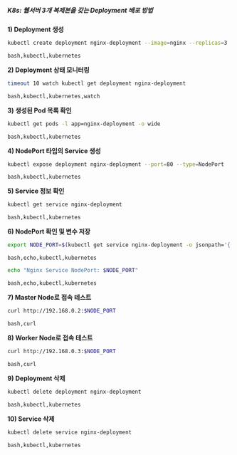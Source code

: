 ##### K8s: 웹서버 3개 복제본을 갖는 Deployment 배포 방법 #####

**1) Deployment 생성**
```bash
kubectl create deployment nginx-deployment --image=nginx --replicas=3
```
```tech
bash,kubectl,kubernetes
```

**2) Deployment 상태 모니터링**
```bash
timeout 10 watch kubectl get deployment nginx-deployment
```
```tech
bash,kubectl,kubernetes,watch
```

**3) 생성된 Pod 목록 확인**
```bash
kubectl get pods -l app=nginx-deployment -o wide
```
```tech
bash,kubectl,kubernetes
```

**4) NodePort 타입의 Service 생성**
```bash
kubectl expose deployment nginx-deployment --port=80 --type=NodePort
```
```tech
bash,kubectl,kubernetes
```

**5) Service 정보 확인**
```bash
kubectl get service nginx-deployment
```
```tech
bash,kubectl,kubernetes
```

**6) NodePort 확인 및 변수 저장**
```bash
export NODE_PORT=$(kubectl get service nginx-deployment -o jsonpath='{.spec.ports[0].nodePort}')
```
```tech
bash,echo,kubectl,kubernetes
```

```bash
echo "Nginx Service NodePort: $NODE_PORT"
```
```tech
bash,echo,kubectl,kubernetes
```

**7) Master Node로 접속 테스트**
```bash
curl http://192.168.0.2:$NODE_PORT
```
```tech
bash,curl
```

**8) Worker Node로 접속 테스트**
```bash
curl http://192.168.0.3:$NODE_PORT
```
```tech
bash,curl
```

**9) Deployment 삭제**
```bash
kubectl delete deployment nginx-deployment
```
```tech
bash,kubectl,kubernetes
```

**10) Service 삭제**
```bash
kubectl delete service nginx-deployment
```
```tech
bash,kubectl,kubernetes
```
